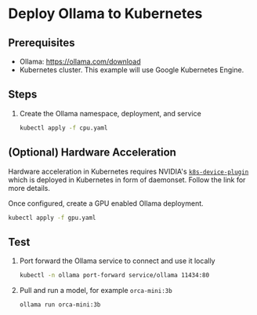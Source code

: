 # Deploy Ollama to Kubernetes

## Prerequisites

- Ollama: https://ollama.com/download
- Kubernetes cluster. This example will use Google Kubernetes Engine.

## Steps

1. Create the Ollama namespace, deployment, and service

   ```bash
   kubectl apply -f cpu.yaml
   ```

## (Optional) Hardware Acceleration

Hardware acceleration in Kubernetes requires NVIDIA's [`k8s-device-plugin`](https://github.com/NVIDIA/k8s-device-plugin) which is deployed in Kubernetes in form of daemonset. Follow the link for more details.

Once configured, create a GPU enabled Ollama deployment.

```bash
kubectl apply -f gpu.yaml
```

## Test

1. Port forward the Ollama service to connect and use it locally

   ```bash
   kubectl -n ollama port-forward service/ollama 11434:80
   ```

1. Pull and run a model, for example `orca-mini:3b`

   ```bash
   ollama run orca-mini:3b
   ```